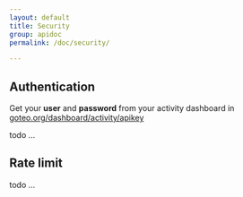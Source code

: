 ```yaml
---
layout: default
title: Security
group: apidoc
permalink: /doc/security/

---
```


<a name="authentication"></a>
## Authentication

Get your **user** and **password** from your activity dashboard in [goteo.org/dashboard/activity/apikey](http://goteo.org/dashboard/activity/apikey)

todo ...

<a name="limits"></a>
## Rate limit

todo ...
